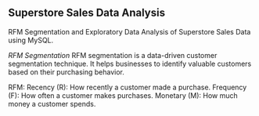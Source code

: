 ## Superstore Sales Data Analysis
RFM Segmentation and Exploratory Data Analysis of Superstore Sales Data using MySQL.

*RFM Segmentation*
RFM segmentation is a data-driven customer segmentation technique. It helps businesses to identify valuable customers based on their purchasing behavior.

RFM:
  Recency (R): How recently a customer made a purchase.
  Frequency (F): How often a customer makes purchases.
  Monetary (M): How much money a customer spends.

